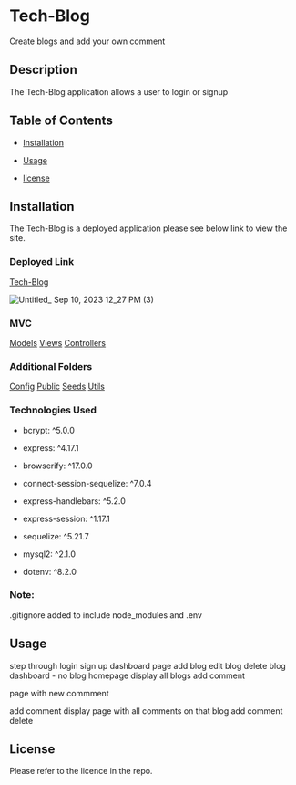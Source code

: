 # Tech-Blog

Create blogs and add your own comment

## Description

The Tech-Blog application allows a user to login or signup

## Table of Contents

- [Installation](#installation)

- [Usage](#usage)

- [license](#license)

## Installation

The Tech-Blog is a deployed application please see below link to view the site.

### Deployed Link

[Tech-Blog](https://understanding-tech-blog-eefe5bbb75c4.herokuapp.com/)

![Untitled_ Sep 10, 2023 12_27 PM (3)](https://github.com/jarrodbb/Tech-Blog/assets/132813348/ef87dec4-997a-4f5c-8ae2-0a2268eebf9d)


### MVC

[Models](https://github.com/jarrodbb/Tech-Blog/tree/main/models)
[Views](https://github.com/jarrodbb/Tech-Blog/tree/main/views)
[Controllers](https://github.com/jarrodbb/Tech-Blog/tree/main/controllers)

### Additional Folders

[Config](https://github.com/jarrodbb/Tech-Blog/tree/main/config)
[Public](https://github.com/jarrodbb/Tech-Blog/tree/main/public)
[Seeds](https://github.com/jarrodbb/Tech-Blog/tree/main/seeds)
[Utils](https://github.com/jarrodbb/Tech-Blog/tree/main/utils)

### Technologies Used

- bcrypt: ^5.0.0

- express: ^4.17.1

- browserify: ^17.0.0

- connect-session-sequelize: ^7.0.4

- express-handlebars: ^5.2.0

- express-session: ^1.17.1

- sequelize: ^5.21.7

- mysql2: ^2.1.0

- dotenv: ^8.2.0

### Note:

.gitignore added to include node_modules and .env

## Usage

step through login 
sign up
dashboard page 
add blog 
edit blog
delete blog
dashboard - no blog 
homepage 
display all blogs 
add comment 

page with new commment 

add comment 
display page with all comments on that blog 
add comment
delete




## License

Please refer to the licence in the repo.
